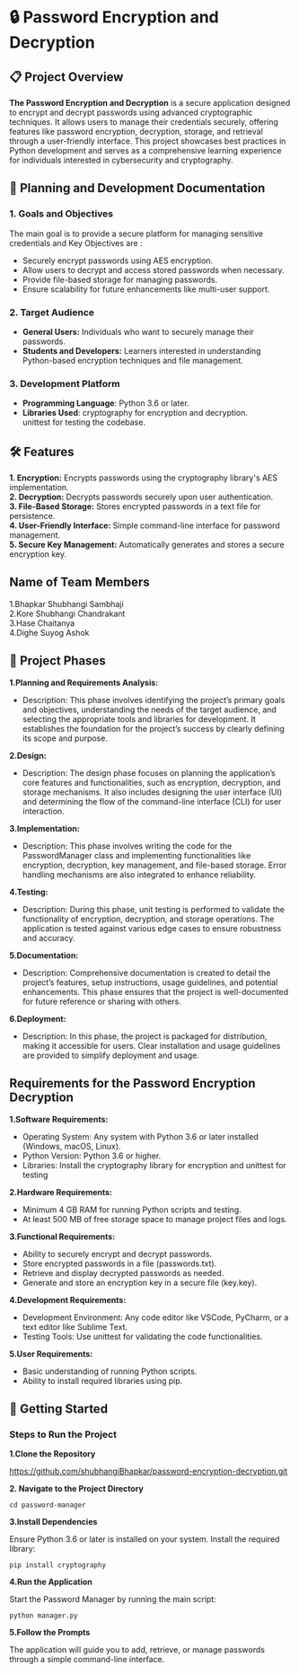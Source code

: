 # 🔒 Password Encryption and Decryption
## 📋 Project Overview

**The Password Encryption and Decryption** is a secure application designed to encrypt and decrypt passwords using advanced cryptographic techniques. It allows users to manage their credentials securely, offering features like password encryption, decryption, storage, and retrieval through a user-friendly interface.
This project showcases best practices in Python development and serves as a comprehensive learning experience for individuals interested in cybersecurity and cryptography.

## 📝 Planning and Development Documentation
### 1. Goals and Objectives
The main goal is to provide a secure platform for managing sensitive credentials and Key Objectives are :
- Securely encrypt passwords using AES encryption.
- Allow users to decrypt and access stored passwords when necessary.
- Provide file-based storage for managing passwords.
- Ensure scalability for future enhancements like multi-user support.
 ### 2. Target Audience
- **General Users:** Individuals who want to securely manage their passwords.
- **Students and Developers:** Learners interested in understanding Python-based encryption techniques and file management.
 ### 3. Development Platform
- **Programming Language**: Python 3.6 or later.
- **Libraries Used**:
 cryptography for encryption and decryption.  
 unittest for testing the codebase.

## 🛠️ Features
**1. Encryption:** Encrypts passwords using the cryptography library's AES implementation.  
**2. Decryption:** Decrypts passwords securely upon user authentication.  
**3. File-Based Storage:** Stores encrypted passwords in a text file for persistence.  
**4. User-Friendly Interface:** Simple command-line interface for password management.  
**5. Secure Key Management:** Automatically generates and stores a secure encryption key.  


## Name of Team Members
 1.Bhapkar Shubhangi Sambhaji  
 2.Kore Shubhangi Chandrakant  
 3.Hase Chaitanya  
 4.Dighe Suyog Ashok  
 

## 📌 Project Phases
**1.Planning and Requirements Analysis:**
- Description: This phase involves identifying the project’s primary goals and objectives, understanding the needs of the target audience, and selecting the appropriate tools and libraries for development. It 
  establishes the foundation for the project’s success by clearly defining its scope and purpose.
  
 **2.Design:**
- Description: The design phase focuses on planning the application’s core features and functionalities, such as encryption, decryption, and storage mechanisms. It also includes designing the user interface (UI) 
  and determining the flow of the command-line interface (CLI) for user interaction.
  
 **3.Implementation:**
- Description: This phase involves writing the code for the PasswordManager class and implementing functionalities like encryption, decryption, key management, and file-based storage. Error handling mechanisms 
  are also integrated to enhance reliability.
  
 **4.Testing:**
- Description: During this phase, unit testing is performed to validate the functionality of encryption, decryption, and storage operations. The application is tested against various edge cases to ensure 
  robustness and accuracy.
  
 **5.Documentation:**  
- Description: Comprehensive documentation is created to detail the project’s features, setup instructions, usage guidelines, and potential enhancements. This phase ensures that the project is well-documented for 
  future reference or sharing with others.
  
 **6.Deployment:**
- Description: In this phase, the project is packaged for distribution, making it accessible for users. Clear installation and usage guidelines are provided to simplify deployment and usage.
  

##  Requirements for the Password Encryption Decryption
**1.Software Requirements:**
- Operating System: Any system with Python 3.6 or later installed (Windows, macOS, Linux).
- Python Version: Python 3.6 or higher.
- Libraries: Install the cryptography library for encryption and unittest for testing

**2.Hardware Requirements:**
- Minimum 4 GB RAM for running Python scripts and testing.
- At least 500 MB of free storage space to manage project files and logs.

**3.Functional Requirements:**
- Ability to securely encrypt and decrypt passwords.
- Store encrypted passwords in a file (passwords.txt).
- Retrieve and display decrypted passwords as needed.
- Generate and store an encryption key in a secure file (key.key).

**4.Development Requirements:**
- Development Environment: Any code editor like VSCode, PyCharm, or a text editor like Sublime Text.
- Testing Tools: Use unittest for validating the code functionalities.
  
**5.User Requirements:**
- Basic understanding of running Python scripts.
- Ability to install required libraries using pip.

## 🚀 Getting Started
### Steps to Run the Project
**1.Clone the Repository**  

 https://github.com/shubhangiBhapkar/password-encryption-decryption.git

**2. Navigate to the Project Directory**

 `cd password-manager`  
 
**3.Install Dependencies**  

 Ensure Python 3.6 or later is installed on your system.
 Install the required library:

  `pip install cryptography`

**4.Run the Application**  

  Start the Password Manager by running the main script:

   `python manager.py`
   
**5.Follow the Prompts**  

  The application will guide you to add, retrieve, or manage passwords through a simple command-line interface.











